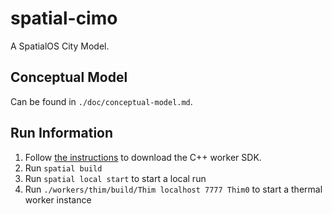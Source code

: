 # spatial-cimo

A SpatialOS City Model.

## Conceptual Model

Can be found in `./doc/conceptual-model.md`.

## Run Information

1. Follow [the instructions](https://spatialos.improbable.io/docs/reference/latest/workers/cpp/introduction) to download the C++ worker SDK.
2. Run `spatial build`
3. Run `spatial local start` to start a local run
4. Run `./workers/thim/build/Thim localhost 7777 Thim0` to start a thermal worker instance
